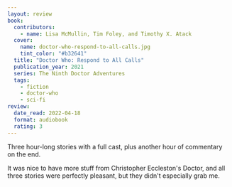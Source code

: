 ```yaml
---
layout: review
book:
  contributors:
    - name: Lisa McMullin, Tim Foley, and Timothy X. Atack
  cover:
    name: doctor-who-respond-to-all-calls.jpg
    tint_color: "#b32641"
  title: "Doctor Who: Respond to All Calls"
  publication_year: 2021
  series: The Ninth Doctor Adventures
  tags:
    - fiction
    - doctor-who
    - sci-fi
review:
  date_read: 2022-04-18
  format: audiobook
  rating: 3
---
```


Three hour-long stories with a full cast, plus another hour of commentary on the end.

It was nice to have more stuff from Christopher Eccleston's Doctor, and all three stories were perfectly pleasant, but they didn't especially grab me.

